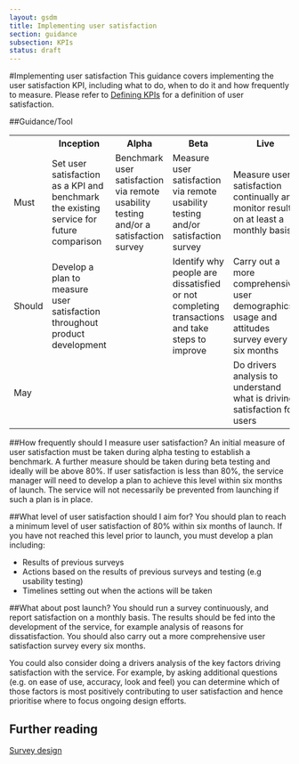```yaml
---
layout: gsdm
title: Implementing user satisfaction
section: guidance
subsection: KPIs
status: draft
---
```

    
#Implementing user satisfaction
This guidance covers implementing the user satisfaction KPI, including what to do, when to do it and how frequently to measure. Please refer to [Defining KPIs](/guides-and-toolkits/kpis/definingkpis.html) for a definition of user satisfaction.

##Guidance/Tool
<table>
<tr><th></th><th>Inception</th><th>Alpha</th><th>Beta</th><th>Live</th></tr>
<tr><td>Must</td><td>Set user satisfaction as a KPI and benchmark the existing service for future comparison</td><td>Benchmark user satisfaction via remote usability testing and/or a satisfaction survey</td><td>Measure user satisfaction via remote usability testing and/or satisfaction survey</td><td>Measure user satisfaction continually and monitor results on at least a monthly basis</td></tr>
<tr><td>Should</td><td>Develop a plan to measure user satisfaction throughout product development</td><td></td><td>Identify why people are dissatisfied or not completing transactions and take steps to improve</td><td>Carry out a more comprehensive user demographics, usage and attitudes survey every six months</td></tr>
<tr><td>May</td><td></td><td></td><td></td><td>Do drivers analysis to understand what is driving satisfaction for users</td></tr>
</table>

##How frequently should I measure user satisfaction?
An initial measure of user satisfaction must be taken during alpha testing to establish a benchmark. A further measure should be taken during beta testing and ideally will be above 80%. If user satisfaction is less than 80%, the service manager will need to develop a plan to achieve this level within six months of launch. The service will not necessarily be prevented from launching if such a plan is in place.

##What level of user satisfaction should I aim for?
You should plan to reach a minimum level of user satisfaction of 80% within six months of launch. If you have not reached this level prior to launch, you must develop a plan including:
* Results of previous surveys
* Actions based on the results of previous surveys and testing (e.g usability testing)
* Timelines setting out when the actions will be taken

##What about post launch?
You should run a survey continuously, and report satisfaction on a monthly basis. The results should be fed into the development of the service, for example analysis of reasons for dissatisfaction. You should also carry out a more comprehensive user satisfaction survey every six months.

You could also consider doing a drivers analysis of the key factors driving satisfaction with the service. For example, by asking additional questions (e.g. on ease of use, accuracy, look and feel) you can determine which of those factors is most positively contributing to user satisfaction and hence prioritise where to focus ongoing design efforts.

## Further reading
[Survey design](/handbook/160)
